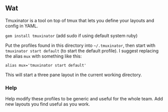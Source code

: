 ## Wat

Tmuxinator is a tool on top of tmux that lets you define your layouts and config in YAML.

`gem install tmuxinator`  (add sudo if using default system ruby)

Put the profiles found in this directory into `~/.tmuxinator`, then start with `tmuxinator start default` (to start the default profile).  I suggest replacing the alias `mux` with something like this:

`alias mux='tmuxinator start default'`

This will start a three pane layout in the current working directory.

### Help

Help modify these profiles to be generic and useful for the whole team.  Add new layouts you find useful as you work.
